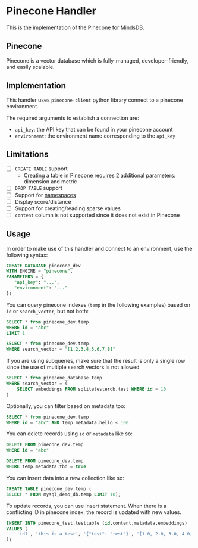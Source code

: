 # Pinecone Handler

This is the implementation of the Pinecone for MindsDB.

## Pinecone

Pinecone is a vector database which is fully-managed, developer-friendly, and easily scalable.

## Implementation

This handler uses `pinecone-client` python library connect to a pinecone environment.

The required arguments to establish a connection are:

* `api_key`: the API key that can be found in your pinecone account
* `environment`: the environment name corresponding to the `api_key`

## Limitations

- [ ] `CREATE TABLE` support
    - Creating a table in Pinecone requires 2 additional parameters: dimension and metric
- [ ] `DROP TABLE` support
- [ ] Support for [namespaces](https://docs.pinecone.io/docs/namespaces)
- [ ] Display score/distance
- [ ] Support for creating/reading sparse values
- [ ] `content` column is not supported since it does not exist in Pinecone

## Usage

In order to make use of this handler and connect to an environment, use the following syntax:

```sql
CREATE DATABASE pinecone_dev
WITH ENGINE = "pinecone",
PARAMETERS = {
   "api_key": "...",
   "environment": "..."
};
```

You can query pinecone indexes (`temp` in the following examples) based on `id` or `search_vector`, but not both:

```sql
SELECT * from pinecone_dev.temp
WHERE id = "abc"
LIMIT 1
```

```sql
SELECT * from pinecone_dev.temp
WHERE search_vector = "[1,2,3,4,5,6,7,8]"
```

If you are using subqueries, make sure that the result is only a single row since the use of multiple search vectors is not allowed

```sql
SELECT * from pinecone_database.temp
WHERE search_vector = (
    SELECT embeddings FROM sqlitetesterdb.test WHERE id = 10
)
```

Optionally, you can filter based on metadata too:

```sql
SELECT * from pinecone_dev.temp
WHERE id = "abc" AND temp.metadata.hello < 100
```

You can delete records using `id` or `metadata` like so:

```sql
DELETE FROM pinecone_dev.temp
WHERE id = "abc"
```

```sql
DELETE FROM pinecone_dev.temp
WHERE temp.metadata.tbd = true
```

You can insert data into a new collection like so:

```sql
CREATE TABLE pinecone_dev.temp (
SELECT * FROM mysql_demo_db.temp LIMIT 10);
```

To update records, you can use insert statement. When there is a conflicting ID in pinecone index, the record is updated with new values.

```sql
INSERT INTO pinecone_test.testtable (id,content,metadata,embeddings)
VALUES (
    'id1', 'this is a test', '{"test": "test"}', '[1.0, 2.0, 3.0, 4.0, 5.0, 6.0, 7.0, 8.0]'
);
```
